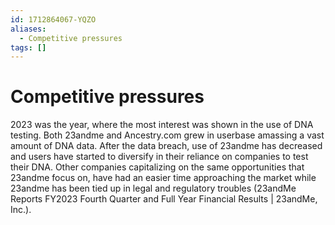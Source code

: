 ```yaml
---
id: 1712864067-YQZO
aliases:
  - Competitive pressures
tags: []
---
```


# Competitive pressures

2023 was the year, where the most interest was shown in the use of DNA testing. Both 23andme and Ancestry.com grew in userbase amassing a vast amount of DNA data. After the data breach, use of 23andme has decreased and users have started to diversify in their reliance on companies to test their DNA. Other companies capitalizing on the same opportunities that 23andme focus on, have had an easier time approaching the market while 23andme has been tied up in legal and regulatory troubles (23andMe Reports FY2023 Fourth Quarter and Full Year Financial Results | 23andMe, Inc.).
